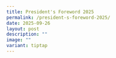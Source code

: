 ```yaml
---
title: President's Foreword 2025
permalink: /president-s-foreword-2025/
date: 2025-09-26
layout: post
description: ""
image: ""
variant: tiptap
---
```

